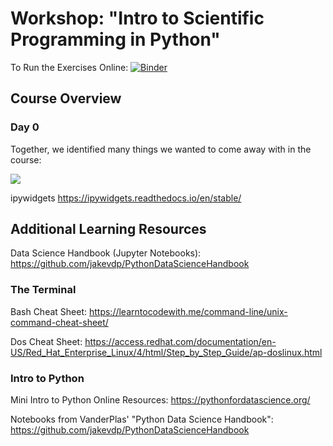 # Workshop: "Intro to Scientific Programming in Python"

To Run the Exercises Online: [![Binder](https://mybinder.org/badge_logo.svg)](https://mybinder.org/v2/gh/nickdelgrosso/cph_pythonworkshop2018/master)


## Course Overview

### Day 0
Together, we identified many things we wanted to come away with in the course:

![](images/course_goals.jpg)

ipywidgets
https://ipywidgets.readthedocs.io/en/stable/

## Additional Learning Resources

Data Science Handbook (Jupyter Notebooks): https://github.com/jakevdp/PythonDataScienceHandbook


### The Terminal

Bash Cheat Sheet:  https://learntocodewith.me/command-line/unix-command-cheat-sheet/

Dos Cheat Sheet: https://access.redhat.com/documentation/en-US/Red_Hat_Enterprise_Linux/4/html/Step_by_Step_Guide/ap-doslinux.html

### Intro to Python

Mini Intro to Python Online Resources:  https://pythonfordatascience.org/

Notebooks from VanderPlas' "Python Data Science Handbook": https://github.com/jakevdp/PythonDataScienceHandbook


